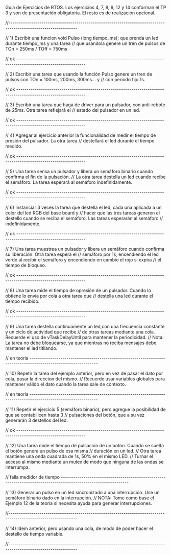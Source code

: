 Guía de Ejercicios de RTOS.
Los ejercicios 4, 7, 8, 9, 12 y 14 conforman el TP 3 y son de presentación obligatoria.
El resto es de realización opcional.

//---------------------------------------------------------------------------------------------------------------

// 1) Escribir una funcion void Pulso (long tiempo_ms); que prenda un led durante tiempo_ms y una tarea
// 	que usándola genere un tren de pulsos de TOn = 250ms / TOff = 750ms

//	ok	---------------------------------------------------------------------------------------------------------------

// 2) Escribir una tarea que usando la función Pulso genere un tren de pulsos con TOn = 100ms, 200ms, 300ms... y 
//	con período fijo 1s.

//	ok	---------------------------------------------------------------------------------------------------------------

// 3) Escribir una tarea que haga de driver para un pulsador, con anti-rebote de 25ms. Otra tarea reflejará el
//	estado del pulsador en un led.

//	ok	---------------------------------------------------------------------------------------------------------------

// 4) Agregar al ejercicio anterior la funcionalidad de medir el tiempo de presión del pulsador. La otra tarea
//	destellará el led durante el tiempo medido.

//	ok ---------------------------------------------------------------------------------------------------------------

// 5) Una tarea sensa un pulsador y libera un semáforo binario cuando confirma el fin de la pulsación. 
//	La otra tarea destella un led cuando recibe el semáforo. La tarea esperará al semáforo indefinidamente.

//	ok	---------------------------------------------------------------------------------------------------------------

// 6) Instanciar 3 veces la tarea que destella el led, cada una aplicada a un color del led RGB del base board y 
//	hacer que las tres tareas generen el destello cuando se reciba el semáforo. Las tareas esperarán al semáforo 
//	indefinidamente.

//	ok	---------------------------------------------------------------------------------------------------------------

// 7) Una tarea muestrea un pulsador y libera un semáforo cuando confirma su liberación. Otra tarea espera el 
//	semáforo por 1s, encendiendo el led verde al recibir el semáforo y encendiendo en cambio el rojo si expira 
//	el tiempo de bloqueo.

//	ok	---------------------------------------------------------------------------------------------------------------

// 8) Una tarea mide el tiempo de opresión de un pulsador. Cuando lo obtiene lo envía por cola a otra tarea que 
//	destella una led durante el tiempo recibido.

//	ok	---------------------------------------------------------------------------------------------------------------

// 9) Una tarea destella contínuamente un led,con una frecuencia constante y un ciclo de actividad que recibe 
//	de otras tareas mediante una cola. Recuerde el uso de vTaskDelayUntil para mantener la periodicidad. 
//	Nota: La tarea no debe bloquearse, ya que mientras no reciba mensajes debe mantener el led titilando.

//	en teoria	---------------------------------------------------------------------------------------------------------------

// 10) Repetir la tarea del ejemplo anterior, pero en vez de pasar el dato por cola, pasar la direccion del mismo.
//	Recuerde usar variables globales para mantener válido el dato cuando la tarea sale de contexto.

//	en teoria	---------------------------------------------------------------------------------------------------------------

// 11) Repetir el ejercicio 5 (semáforo binario), pero agregue la posibilidad de que se contabilicen hasta 3 
//	pulsaciones del botón, que a su vez generarán 3 destellos del led.

//	ok	---------------------------------------------------------------------------------------------------------------

// 12) Una tarea mide el tiempo de pulsación de un botón. Cuando se suelta el botón genera un pulso de esa misma
//	duración  en un led.
//	Otra tarea mantiene una onda cuadrada de 1s, 50% en el mismo LED.
//	Turnar el acceso al mismo mediante un mutex de modo que ninguna de las ondas se interrumpa.

//	falla medidor de tiempo	---------------------------------------------------------------------------------------------------------------

// 13) Generar un pulso en un led sincronizado a una interrupción. Use un semáforo binario dado en la interrupción.
//	NOTA: Tome como base el Ejemplo 12 de la teoría si necesita ayuda para generar interrupciones.

//---------------------------------------------------------------------------------------------------------------

// 14) Idem anterior, pero usando una cola, de modo de poder hacer el destello de tiempo variable.

//---------------------------------------------------------------------------------------------------------------
